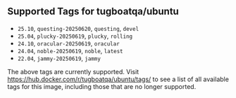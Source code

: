 ## Supported Tags for tugboatqa/ubuntu

* `25.10`, `questing-20250620`, `questing`, `devel`
* `25.04`, `plucky-20250619`, `plucky`, `rolling`
* `24.10`, `oracular-20250619`, `oracular`
* `24.04`, `noble-20250619`, `noble`, `latest`
* `22.04`, `jammy-20250619`, `jammy`

The above tags are currently supported. Visit https://hub.docker.com/r/tugboatqa/ubuntu/tags/ to see a list of all available tags for this image, including those that are no longer supported.
